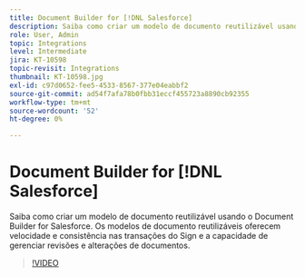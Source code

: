 ```yaml
---
title: Document Builder for [!DNL Salesforce]
description: Saiba como criar um modelo de documento reutilizável usando o Document Builder para Salesforce
role: User, Admin
topic: Integrations
level: Intermediate
jira: KT-10598
topic-revisit: Integrations
thumbnail: KT-10598.jpg
exl-id: c97d0652-fee5-4533-8567-377e04eabbf2
source-git-commit: ad54f7afa78b0fbb31eccf455723a8890cb92355
workflow-type: tm+mt
source-wordcount: '52'
ht-degree: 0%

---
```


# Document Builder for [!DNL Salesforce]

Saiba como criar um modelo de documento reutilizável usando o Document Builder for Salesforce. Os modelos de documento reutilizáveis oferecem velocidade e consistência nas transações do Sign e a capacidade de gerenciar revisões e alterações de documentos.

>[!VIDEO](https://video.tv.adobe.com/v/3409414?quality=12&learn=on&hidetitle=true)
